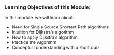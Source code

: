 ### Learning Objectives of this Module:

In this module, we will learn about:

  -  Need for Single Source Shortest Path algorithms
  -  Intuition for Dijkstra’s algorithm
  -  How to apply Dijkstra’s algorithm
  -  Practice the Algorithm
  -  Conceptual understanding with a short quiz


